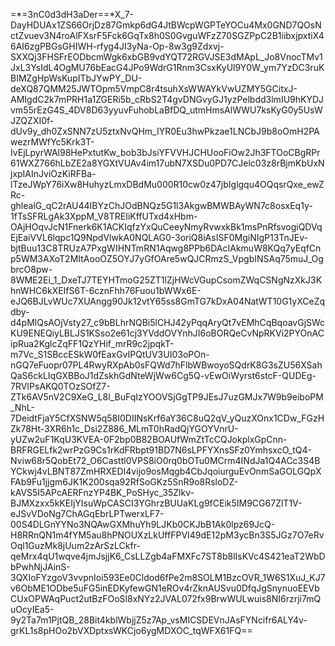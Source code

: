 =*=3nC0d3dH3aDer==*X_7-DayHDUAx1ZS66OrjDz87Gmkp6dG4JtBWcpWGPTeYOCu4Mx0GND7QOsNctZvuev3N4roAlFXsrF5Fck6GqTx8h0S0GvguWFzZ70SGZPpC2B1iibxjpxtiX46AI6zgPBGsGHIWH-rfyg4JI3yNa-Op-8w3g9Zdxvj-SXXQj3FHSFrEODbcmWgk6xbGB9vdYQT72RGVJSE3dMApL_Jo8VnocTMv1JxL3YsIdL4OgMU76bEacG4JPo9WdrG1Rnm3CsxKyUl9Y0W_ym7YzDC3ruKBIMZgHpWsKupITbJYwPY_DU-deXQ87QMM25JWTOpm5VmpC8r4tsuhXsWWAYkVwUZMY5GCitxJ-AMIgdC2k7mPRH1a1ZGERi5b_cRbS2T4gvDNGvyGJ1yzPelbdd3lmIU9hKYDJvm55rEzG4S_4DV8D63yyuvFuhobLaBfDQ_utmHmsAlWWU7ksKyG0y5UsWJZQZXI0f-dUv9y_dh0ZxSNN7zU5ztxNvQHm_IYR0Eu3hwPkzae1LNCbJ9b8oOmH2PAwezrMWfYc5Krk3T-IvEjLpyrWAl98HePxtutKw_bob3bJsiYFVVHJCHUooFiOw2Jh3FTOoCBgRPr61WXZ766hLbZE2a8YGXtVUAv4im17ubN7XSDu0PD7CJelc03z8rBjmKbUxNjxpIAInJviOzKiRFBa-lTzeJWpY76iXw8HuhyzLmxDBdMu000R10cw0z47jbIglgqu4OQqsrQxe_ewZRc-ghlealG_qC2rAU44IBYzChJOdBNQz5G1l3AkgwBMWBAyWN7c8osxEq1y-1fTsSFRLgAk3XppM_V8TREIiKffUTxd4xHbm-OAjHOqvJcN1Fnerk6K1ACKIqfzYxQuCeeyNmyRvwxkBk1msPnRfsvogiQDVqEjEaiVVL6lqpc1Q9NpdVlwkA0NQLAG0-3oriQ8iAsISF0MgiNIgP13TnJEv-bjtBuu13C8TRUzA7PxgWIHNTmRN1Aqwg8PPb6DAcIAkmuW8KQq7yEqfCnp5WM3AXoT2MItAooOZ5OYJ7yGfOAre5wQJCRmzS_VpgbINSAq75muJ_OgbrcO8pw-8WME2Ei_1_DxeTJ7TEYHTmoG25ZT1lZjHWcVGupCsomZWqCSNgNzXkJ3KhnWHC6kXEIfS6T-6cznFhh76Fuou1bWWx6E-eJQ6BJLvWUc7XUAngg90Jk12vtY65ss8GmTG7kDxA04NatWT10G1yXCeZqdby-d4pMlQsAOjVsty27_c9bBLhrNQBi5lCHJ42yPqqAryQt7vEMhCqBqoavGjSWcKU9ENEQiyLBLJS1KSso2e61cj3YVddOVYnhJI6oBORQeCvNpRKVi2PYOnACipRua2KglcZqFF1QzYHif_mrR9c2jpqkT-m7Vc_S1SBccESkW0fEaxGvIPQtUV3UI03oPOn-nGQ7eFuopr07PL4RwyRXpAb0sFQWd7hFlbWBwoyoSQdrK8G3sZU56XSahQaS6ckLIqGXBBoJ1dZskhGdNteWjWw6Cg5Q-vEwOiWyrst6stcF-QUDEg-7RVIPsAKQ0TOzSOfZ7-ZTk6AV5nV2C9XeG_L8l_BuFqIzYOOVSjGgTP9JEsJ7uzGMJx7W9b9eiboPM_NhL-7DeidtFjaY5CfXSNW5q58I0DIINsKrf6aY36C8uQ2qV_yQuzXOnx1CDw_FGzHZk78Ht-3XR6h1c_Dsi2Z886_MLmT0hRadQjYGOYVnrU-yUZw2uF1KqU3KVEA-0F2bp0B82BOAUfWmZtTcCQJokplxGpCnn-BRFRGELfk2wrPzG9Cs1rKdFRbpt91BD7N6sLPFYXnsSFz0YmhsxcO_tQ4-Nviw68r5QobEt72_O6Casttl0VPS8iO0rq0bOTu0MCrm4INdJa1Q4ACc3S4BYCkwj4vLBNT87ZmHRXEDI4vijo9osMqgb4CbJqoiurguEvOnmSaGOLGQpXFAb9Fu1jjgm6JK1K200sqa92RfSoGKz5SnR9o8RsloDZ-kAVS5I5APcAERFnzYP4BK_PoSHyc_35Zlkv-BJMXzxx5kKEIjYIsuWpCASCI3YGhrzBUUaKLg9fCEik5IM9CG67ZlT1V-eJSvVDoNg7ChAGqEbrLPTwerxLF7-00S4DLGnYYNo3NQAwGXMhuYh9LJKb0CKJbB1Ak0lpz69JcQ-H8RRnQN1m4fYM5au8hPNOUXzLkUffFPVI49dE12pM3ycBn3S5JGz7O7eRvOql1GuzMk8jUum2zArSzLCkfr-qeMrx4qU1wqve4jmJsjjK6_CsLLZgb4aFMXFc7ST8b8lIsKVc4S421eaT2WbDbPwhNjJAinS-3QXIoFYzgoV3vvpnIoi593Ee0Cldod6fPe2m8SOLM1BzcOVR_1W6S1XuJ_KJ7v6ObME1ODbe5uFG5inEDKyfewGN1eROv4rZknAUSvu0DfqJgSnynuoEEVbCUxOPWAqPuct2utBzFOoSl8xNYz2JVAL072fx9BrwWULwuis8NI6rzrji7mQuOcyIEa5-9y2Ta7m1PjtQB_28Bit4kblWbjjZ5z7Ap_vsMICSDEVnJAsFYNcifr6ALY4v-grKL1s8pHOo2bVXDptxsWKCjo6ygMDXOC_tqWFX61FQ==